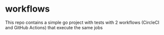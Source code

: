 # workflows
This repo contains a simple go project with tests with 2 workflows (CircleCI and GitHub Actions) that execute the same jobs
